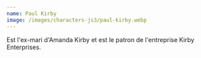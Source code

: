 ```yaml
---
name: Paul Kirby
image: /images/characters-js3/paul-kirby.webp
---
```

Est l'ex-mari d'Amanda Kirby et est le patron de l'entreprise Kirby Enterprises.